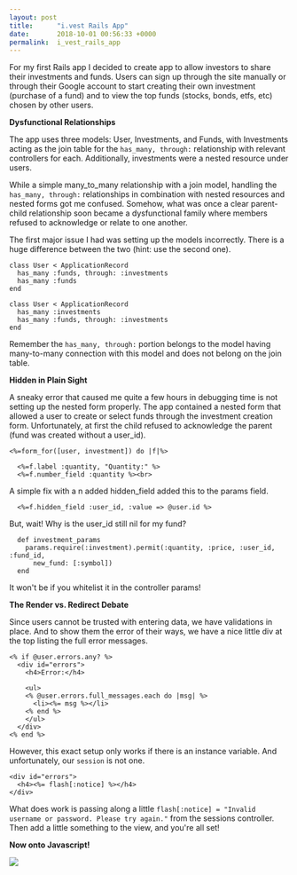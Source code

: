 ```yaml
---
layout: post
title:      "i.vest Rails App"
date:       2018-10-01 00:56:33 +0000
permalink:  i_vest_rails_app
---
```



For my first Rails app I decided to create app to allow investors to share their investments and funds. Users can sign up through the site manually or through their Google account to start creating their own investment (purchase of a fund) and to view the top funds (stocks, bonds, etfs, etc) chosen by other users.


**Dysfunctional Relationships**

The app uses three models: User, Investments, and Funds, with Investments acting as the join table for the `has_many, through:` relationship with relevant controllers for each. Additionally, investments were a nested resource under users.

While a simple many_to_many relationship with a join model, handling the `has_many, through:` relationships in combination with nested resources and nested forms got me confused. Somehow, what was once a clear parent-child relationship soon became a dysfunctional family where members refused to acknowledge or relate to one another. 

The first major issue I had was setting up the models incorrectly. There is a huge difference between the two (hint: use the second one).

```
class User < ApplicationRecord
  has_many :funds, through: :investments
  has_many :funds
end

class User < ApplicationRecord
  has_many :investments
  has_many :funds, through: :investments
end
```

Remember the `has_many, through:` portion belongs to the model having many-to-many connection with this model and does not belong on the join table. 



**Hidden in Plain Sight**

A sneaky error that caused me quite a few hours in debugging time is not setting up the nested form properly. The app contained a nested form that allowed a user to create or select funds through the investment creation form. Unfortunately, at first the child refused to acknowledge the parent (fund was created without a user_id). 
```
<%=form_for([user, investment]) do |f|%>

  <%=f.label :quantity, "Quantity:" %>
  <%=f.number_field :quantity %><br>
```

A simple fix with a n added hidden_field added this to the params field.

```
  <%=f.hidden_field :user_id, :value => @user.id %>
```

But, wait! Why is the user_id still nil for my fund? 

```
  def investment_params
    params.require(:investment).permit(:quantity, :price, :user_id, :fund_id,
      new_fund: [:symbol])
  end
```

It won't be if you whitelist it in the controller params!


**The Render vs. Redirect Debate**

Since users cannot be trusted with entering data, we have validations in place. And to show them the error of their ways, we have a nice little div at the top listing the full error messages.

```
<% if @user.errors.any? %>
  <div id="errors">
    <h4>Error:</h4>

    <ul>
    <% @user.errors.full_messages.each do |msg| %>
      <li><%= msg %></li>
    <% end %>
    </ul>
  </div>
<% end %>
```

However, this exact setup only works if there is an instance variable. And unfortunately, our `session` is not one. 

```
<div id="errors">
  <h4><%= flash[:notice] %></h4>
</div>
```

What does work is passing along a little `flash[:notice] = "Invalid username or password. Please try again."` from the sessions controller. Then add a little something to the view, and you're all set!


**Now onto Javascript!**

![](https://pics.me.me/welcome-to-javascript-where-the-objects-are-made-up-and-13411868.pnghttp://)

